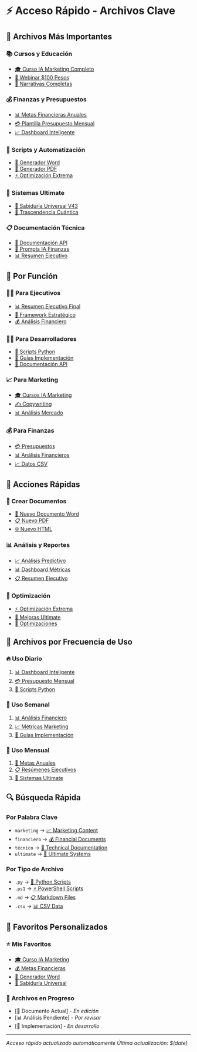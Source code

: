 # ⚡ Acceso Rápido - Archivos Clave

## 🎯 **Archivos Más Importantes**

### 📚 **Cursos y Educación**
- [🎓 Curso IA Marketing Completo](../03_Marketing_Content/Cursos_IA_Marketing/Curso_IA_Marketing_Completo.md)
- [🎤 Webinar $100 Pesos](../03_Marketing_Content/Webinars_Presentaciones/Webinar_Curso_IA_Marketing_100_Pesos.md)
- [📖 Narrativas Completas](../03_Marketing_Content/Copywriting_Narrativas/ai_webinar_narratives.md)

### 💰 **Finanzas y Presupuestos**
- [📊 Metas Financieras Anuales](../05_Financial_Documents/Metas_Objetivos/Yearly_Financial_Goals_Worksheet.md)
- [💳 Plantilla Presupuesto Mensual](../05_Financial_Documents/Plantillas/Monthly_Budget_Template.md)
- [📈 Dashboard Inteligente](../05_Financial_Documents/CSV_Data/Dashboard_Inteligente.csv)

### 🔧 **Scripts y Automatización**
- [🐍 Generador Word](../01_Python_Scripts/create_word_document.py)
- [📄 Generador PDF](../01_Python_Scripts/create_pdf.py)
- [⚡ Optimización Extrema](../02_PowerShell_Scripts/optimize_super_extreme_final.ps1)

### 🤖 **Sistemas Ultimate**
- [🌟 Sabiduría Universal V43](../07_Ultimate_Systems/ULTIMATE_UNIVERSAL_WISDOM_V43.py)
- [🚀 Trascendencia Cuántica](../07_Ultimate_Systems/TRASCENDENCIA_CUANTICA_DIVINA_ABSOLUTA_INFINITA_TRASCENDENTE_SUPREMA_UNIVERSAL_IA_MARKETING.md)

### 📋 **Documentación Técnica**
- [🔌 Documentación API](../06_Technical_Documentation/APIs_Documentation/API_DOCUMENTATION.md)
- [🤖 Prompts IA Finanzas](../06_Technical_Documentation/Prompts_IA/PROMPT_ALPHA_FINANZAS.md)
- [📊 Resumen Ejecutivo](../06_Technical_Documentation/Resumenes_Ejecutivos/RESUMEN_EJECUTIVO_FINAL_COMPLETO_IA_MARKETING.md)

## 🎯 **Por Función**

### **👨‍💼 Para Ejecutivos**
- [📊 Resumen Ejecutivo Final](../06_Technical_Documentation/Resumenes_Ejecutivos/RESUMEN_EJECUTIVO_FINAL_COMPLETO_IA_MARKETING.md)
- [🎯 Framework Estratégico](../08_Strategic_Frameworks/STRATEGIC_PLANNING_FRAMEWORK.md)
- [💰 Análisis Financiero](../05_Financial_Documents/Analisis_Financieros/ANALISIS_FINANCIERO_CUANTICO_ADICIONAL.md)

### **👨‍💻 Para Desarrolladores**
- [🐍 Scripts Python](../01_Python_Scripts/)
- [🔧 Guías Implementación](../09_Implementation_Guides/)
- [🔌 Documentación API](../06_Technical_Documentation/APIs_Documentation/)

### **📈 Para Marketing**
- [🎓 Cursos IA Marketing](../03_Marketing_Content/Cursos_IA_Marketing/)
- [✍️ Copywriting](../03_Marketing_Content/Copywriting_Narrativas/)
- [📊 Análisis Mercado](../03_Marketing_Content/Analisis_Mercado/)

### **💰 Para Finanzas**
- [💳 Presupuestos](../05_Financial_Documents/Presupuestos/)
- [📊 Análisis Financieros](../05_Financial_Documents/Analisis_Financieros/)
- [📈 Datos CSV](../05_Financial_Documents/CSV_Data/)

## 🚀 **Acciones Rápidas**

### **📝 Crear Documentos**
- [📄 Nuevo Documento Word](../01_Python_Scripts/create_word_document.py)
- [📋 Nuevo PDF](../01_Python_Scripts/create_pdf.py)
- [🌐 Nuevo HTML](../02_PowerShell_Scripts/create_simple_html.ps1)

### **📊 Análisis y Reportes**
- [📈 Análisis Predictivo](../06_Technical_Documentation/Analisis_Tecnicos/Articulo_Analisis_Predictivo_Marketing_Completo.md)
- [📊 Dashboard Métricas](../04_AI_Marketing_Systems/DASHBOARD_METRICAS_IA_MARKETING_MEJORADO.md)
- [📋 Resumen Ejecutivo](../06_Technical_Documentation/Resumenes_Ejecutivos/)

### **🔧 Optimización**
- [⚡ Optimización Extrema](../02_PowerShell_Scripts/optimize_super_extreme_final.ps1)
- [🚀 Mejoras Ultimate](../09_Implementation_Guides/Mejoras_Sistema/)
- [🎯 Optimizaciones](../09_Implementation_Guides/Optimizaciones/)

## 📅 **Archivos por Frecuencia de Uso**

### **🔥 Uso Diario**
1. [📊 Dashboard Inteligente](../05_Financial_Documents/CSV_Data/Dashboard_Inteligente.csv)
2. [💳 Presupuesto Mensual](../05_Financial_Documents/Plantillas/Monthly_Budget_Template.md)
3. [🐍 Scripts Python](../01_Python_Scripts/)

### **📅 Uso Semanal**
1. [📊 Análisis Financiero](../05_Financial_Documents/Analisis_Financieros/)
2. [📈 Métricas Marketing](../03_Marketing_Content/Analisis_Mercado/)
3. [🔧 Guías Implementación](../09_Implementation_Guides/)

### **📆 Uso Mensual**
1. [🎯 Metas Anuales](../05_Financial_Documents/Metas_Objetivos/Yearly_Financial_Goals_Worksheet.md)
2. [📋 Resúmenes Ejecutivos](../06_Technical_Documentation/Resumenes_Ejecutivos/)
3. [🚀 Sistemas Ultimate](../07_Ultimate_Systems/)

## 🔍 **Búsqueda Rápida**

### **Por Palabra Clave**
- `marketing` → [📈 Marketing Content](../03_Marketing_Content/)
- `financiero` → [💰 Financial Documents](../05_Financial_Documents/)
- `técnico` → [🔧 Technical Documentation](../06_Technical_Documentation/)
- `ultimate` → [🌟 Ultimate Systems](../07_Ultimate_Systems/)

### **Por Tipo de Archivo**
- `.py` → [🐍 Python Scripts](../01_Python_Scripts/)
- `.ps1` → [⚡ PowerShell Scripts](../02_PowerShell_Scripts/)
- `.md` → [📋 Markdown Files](../03_Marketing_Content/)
- `.csv` → [📊 CSV Data](../05_Financial_Documents/CSV_Data/)

## 🎯 **Favoritos Personalizados**

### **⭐ Mis Favoritos**
- [🎓 Curso IA Marketing](../03_Marketing_Content/Cursos_IA_Marketing/Curso_IA_Marketing_Completo.md)
- [💰 Metas Financieras](../05_Financial_Documents/Metas_Objetivos/Yearly_Financial_Goals_Worksheet.md)
- [🐍 Generador Word](../01_Python_Scripts/create_word_document.py)
- [🌟 Sabiduría Universal](../07_Ultimate_Systems/ULTIMATE_UNIVERSAL_WISDOM_V43.py)

### **🔄 Archivos en Progreso**
- [📝 Documento Actual] - *En edición*
- [📊 Análisis Pendiente] - *Por revisar*
- [🔧 Implementación] - *En desarrollo*

---
*Acceso rápido actualizado automáticamente*
*Última actualización: $(date)*






